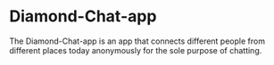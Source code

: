 # Diamond-Chat-app
The Diamond-Chat-app is an app that connects different people from different places today anonymously for the sole purpose of chatting.
